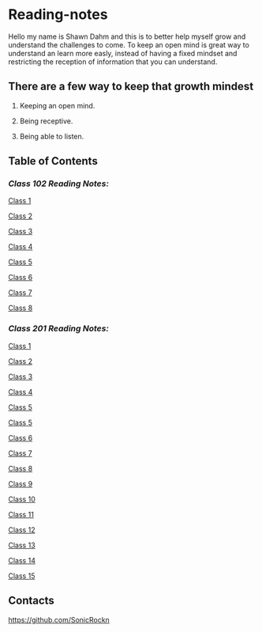 # Reading-notes
Hello my name is Shawn Dahm and this is to better help myself grow and understand the challenges to come. To keep an open mind is great way to understand an learn more easly, instead of having a fixed mindset and restricting the reception of information that you can understand.
## There are a few way to keep that growth mindest 
1. Keeping an open mind.

2. Being receptive.

3. Being able to listen.


## Table of Contents
### *Class 102 Reading Notes:*
[Class 1](102/class1.md)

[Class 2](102/class2.md)

[Class 3](102/class3.md)

[Class 4](102/class4.md)

[Class 5](102/class5.md)

[Class 6](102/class6.md)

[Class 7](102/class7.md)

[Class 8](102/class8.md)

### *Class 201 Reading Notes:*
 [Class 1](201/class1.md)

 [Class 2](201/class2.md)

 [Class 3](201/class3.md)

 [Class 4](201/class4.md)

 [Class 5](201/class5.md)

 [Class 5](201/class5.md)

 [Class 6](201/class6.md)

 [Class 7](201/Class7.md)
 
 [Class 8](201/class8.md)

 [Class 9](201/Class9.md)

 [Class 10](201/class10.md)

 [Class 11](201/Class11.md)

 [Class 12](201/class12.md)

 [Class 13](201/class13.md)

 [Class 14](201/class14.md)

 [Class 15](201/class15.md)

## Contacts
https://github.com/SonicRockn